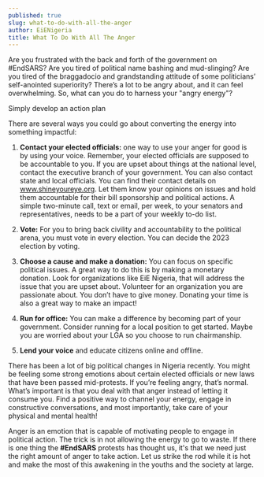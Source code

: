 ```yaml
---
published: true
slug: what-to-do-with-all-the-anger
author: EiENigeria
title: What To Do With All The Anger
---
```

Are you frustrated with the back and forth of the government on #EndSARS? Are you tired of political name bashing and mud-slinging? Are you tired of the braggadocio and grandstanding attitude of some politicians’ self-anointed superiority? There’s a lot to be angry about, and it can feel overwhelming. So, what can you do to harness your "angry energy"?

Simply develop an action plan

There are several ways you could go about converting the energy into something impactful:

1. **Contact your elected officials:** one way to use your anger for good is by using your voice. Remember, your elected officials are supposed to be accountable to you. If you are upset about things at the national level, contact the executive branch of your government. You can also contact state and local officials. You can find their contact details on www.shineyoureye.org. Let them know your opinions on issues and hold them accountable for their bill sponsorship and political actions. A simple two-minute call, text or email, per week, to your senators and representatives, needs to be a part of your weekly to-do list.

2. **Vote:** For you to bring back civility and accountability to the political arena, you must vote in every election. You can decide the 2023 election by voting.

3. **Choose a cause and make a donation:** You can focus on specific political issues. A great way to do this is by making a monetary donation. Look for organizations like EiE Nigeria, that will address the issue that you are upset about. Volunteer for an organization you are passionate about. You don’t have to give money. Donating your time is also a great way to make an impact!

4. **Run for office:** You can make a difference by becoming part of your government. Consider running for a local position to get started. Maybe you are worried about your LGA so you choose to run chairmanship.

5. **Lend your voice** and educate citizens online and offline.

There has been a lot of big political changes in Nigeria recently. You might be feeling some strong emotions about certain elected officials or new laws that have been passed mid-protests. If you’re feeling angry, that’s normal. What’s important is that you deal with that anger instead of letting it consume you. Find a positive way to channel your energy, engage in constructive conversations, and most importantly, take care of your physical and mental health!

Anger is an emotion that is capable of motivating people to engage in political action. The trick is in not allowing the energy to go to waste. If there is one thing the **#EndSARS** protests has thought us, it's that we need just the right amount of anger to take action. Let us strike the rod while it is hot and make the most of this awakening in the youths and the society at large.
